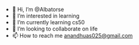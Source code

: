 - 👋 Hi, I’m @Albatorse
- 👀 I’m interested in  learning
- 🌱 I’m currently learning cs50
- 💞️ I’m looking to collaborate on life
- 📫 How to reach me anandhuas025@gmail.com

<!---
Albatorse/Albatorse is a ✨ special ✨ repository because its `README.md` (this file) appears on your GitHub profile.
You can click the Preview link to take a look at your changes.
--->
